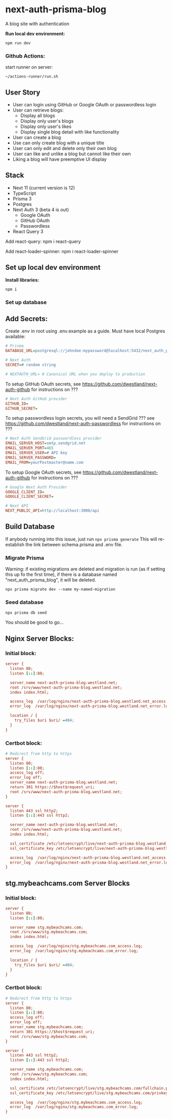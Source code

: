 # next-auth-prisma-blog

A blog site with authentication

**Run local dev environment:**

```
npm run dev
```

### Github Actions:

start runner on server:

```
~/actions-runner/run.sh
```

## User Story

- User can login using GitHub or Google OAuth or passwordless login
- User can retrieve blogs:
  - Display all blogs
  - Display only user's blogs
  - Display only user's likes
  - Display single blog detail with like functionality
- User can create a blog
- Use can only create blog with a unique title
- User can only edit and delete only their own blog
- User can like and unlike a blog but cannot like their own
- Liking a blog will have preemptive UI display

## Stack

- Next 11 (current version is 12)
- TypeScript
- Prisma 3
- Postgres
- Next Auth 3 (beta 4 is out)
  - Google OAuth
  - GitHub OAuth
  - Passwordless
- React Query 3

Add react-query:
npm i react-query

Add react-loader-spinner:
npm i react-loader-spinner

## Set up local dev environment

**Install libraries:**

```
npm i
```

### Set up database

## Add Secrets:

Create .env in root using .env.example as a guide. Must have local Postgres available:

```ini
# Prisma
DATABASE_URL=postgresql://johndoe:mypassword@localhost:5432/next_auth_prisma_blog?schema=public

# Next Auth
SECRET=# random string

# NEXTAUTH_URL= # Canonical URL when you deploy to production
```

To setup GitHub OAuth secrets, see https://github.com/dwestland/next-auth-github for instructions on ???

```ini
# Next Auth GitHub provider
GITHUB_ID=
GITHUB_SECRET=
```

To setup passwordless login secrets, you will need a SendGrid ??? see https://github.com/dwestland/next-auth-passwordless for instructions on ???

```ini
# Next Auth SendGrid passwordless provider
EMAIL_SERVER_HOST=smtp.sendgrid.net
EMAIL_SERVER_PORT=465
EMAIL_SERVER_USER=# API key
EMAIL_SERVER_PASSWORD=
EMAIL_FROM=yourPostmaster@name.com
```

To setup Google OAuth secrets, see https://github.com/dwestland/next-auth-github for instructions on ???

```ini
# Google Next Auth Provider
GOOGLE_CLIENT_ID=
GOOGLE_CLIENT_SECRET=

# Next API
NEXT_PUBLIC_API=http://localhost:3000/api
```

## Build Database

If anybody running into this issue, just run
`npx prisma generate`
This will re-establish the link between schema.prisma and .env file.

### Migrate Prisma

Warning: if existing migrations are deleted and migration is run (as if setting this up fo the first time), if there is a database named "next_auth_prisma_blog", it will be deleted.

```
npx prisma migrate dev --name my-named-migration
```

### Seed database

```
npx prisma db seed
```

You should be good to go...

## Nginx Server Blocks:

### Initial block:

```ini
server {
  listen 80;
  listen [::]:80;

  server_name next-auth-prisma-blog.westland.net;
  root /srv/www/next-auth-prisma-blog.westland.net;
  index index.html;

  access_log  /var/log/nginx/next-auth-prisma-blog.westland.net_access.log;
  error_log  /var/log/nginx/next-auth-prisma-blog.westland.net_error.log;

  location / {
    try_files $uri $uri/ =404;
  }
}
```

### Certbot block:

```ini
# Redirect from http to https
server {
  listen 80;
  listen [::]:80;
  access_log off;
  error_log off;
  server_name next-auth-prisma-blog.westland.net;
  return 301 https://$host$request_uri;
  root /srv/www/next-auth-prisma-blog.westland.net;
}

server {
  listen 443 ssl http2;
  listen [::]:443 ssl http2;

  server_name next-auth-prisma-blog.westland.net;
  root /srv/www/next-auth-prisma-blog.westland.net;
  index index.html;

  ssl_certificate /etc/letsencrypt/live/next-auth-prisma-blog.westland.net/fullchain.pem;
  ssl_certificate_key /etc/letsencrypt/live/next-auth-prisma-blog.westland.net/privkey.pem;

  access_log  /var/log/nginx/next-auth-prisma-blog.westland.net_access.log;
  error_log  /var/log/nginx/next-auth-prisma-blog.westland.net_error.log;
}
```

## stg.mybeachcams.com Server Blocks

### Initial block:

```ini
server {
  listen 80;
  listen [::]:80;

  server_name stg.mybeachcams.com;
  root /srv/www/stg.mybeachcams.com;
  index index.html;

  access_log  /var/log/nginx/stg.mybeachcams.com_access.log;
  error_log  /var/log/nginx/stg.mybeachcams.com_error.log;

  location / {
    try_files $uri $uri/ =404;
  }
}
```

### Certbot block:

```ini
# Redirect from http to https
server {
  listen 80;
  listen [::]:80;
  access_log off;
  error_log off;
  server_name stg.mybeachcams.com;
  return 301 https://$host$request_uri;
  root /srv/www/stg.mybeachcams.com;
}

server {
  listen 443 ssl http2;
  listen [::]:443 ssl http2;

  server_name stg.mybeachcams.com;
  root /srv/www/stg.mybeachcams.com;
  index index.html;

  ssl_certificate /etc/letsencrypt/live/stg.mybeachcams.com/fullchain.pem;
  ssl_certificate_key /etc/letsencrypt/live/stg.mybeachcams.com/privkey.pem;

  access_log  /var/log/nginx/stg.mybeachcams.com_access.log;
  error_log  /var/log/nginx/stg.mybeachcams.com_error.log;
}
```
